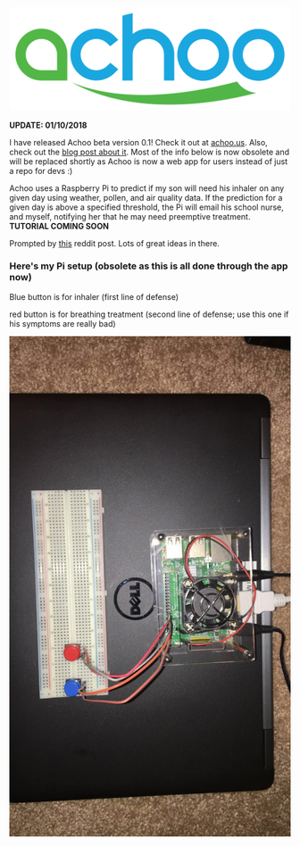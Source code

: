 ![logo](app/static/img/ACHOO-FINAL.png)


**UPDATE: 01/10/2018**

I have released Achoo beta version 0.1! Check it out at [achoo.us](https://achoo.us). Also, check out the [blog post about it](https://tmthyjames.github.io/tools/prediction/Achoo-beta-0.1/). Most of the info below is now obsolete and will be replaced shortly as Achoo is now a web app for users instead of just a repo for devs :) 

Achoo uses a Raspberry Pi to predict if my son will need his inhaler on any given day using weather, pollen, and air quality data. If the prediction for a given day is above a specified threshold, the Pi will email his school nurse, and myself, notifying her that he may need preemptive treatment. **TUTORIAL COMING SOON**

Prompted by [this](https://www.reddit.com/r/Python/comments/70udwq/what_routine_tasks_do_you_automate_with_programs/) reddit post. Lots of great ideas in there.

### Here's my Pi setup (obsolete as this is all done through the app now)

Blue button is for inhaler (first line of defense)

red button is for breathing treatment (second line of defense; use this one if his symptoms are really bad)

![From the top](app/static/img/IMG_5919.JPG)

